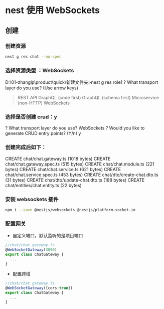 # nest 使用 WebSockets

## 创建

### 创建资源

```bash
nest g res chat --no-spec
```

### 选择资源类型 ：WebSockets

D:\01-zhanglp\product\quick\新建文件夹>nest g res role1
? What transport layer do you use? (Use arrow keys)

> REST API
> GraphQL (code first)
> GraphQL (schema first)
> Microservice (non-HTTP)
> WebSockets

### 选择是否创建 crud：y

? What transport layer do you use? WebSockets
? Would you like to generate CRUD entry points? (Y/n) y

### 创建完成后如下：

CREATE chat/chat.gateway.ts (1018 bytes)
CREATE chat/chat.gateway.spec.ts (515 bytes)
CREATE chat/chat.module.ts (221 bytes)
CREATE chat/chat.service.ts (621 bytes)
CREATE chat/chat.service.spec.ts (453 bytes)
CREATE chat/dto/create-chat.dto.ts (31 bytes)
CREATE chat/dto/update-chat.dto.ts (188 bytes)
CREATE chat/entities/chat.entity.ts (22 bytes)

### 安装 websockets 插件

```bash
npm i --save @nestjs/websockets @nestjs/platform-socket.io
```

### 配置网关

- 自定义端口，默认监听的是项目端口

```ts
//chat/chat.gateway.ts
@WebSocketGateway(3000)
export class ChatGateway {
  ...
}
```

- 配置跨域

```ts
//chat/chat.gateway.ts
@WebSocketGateway({cors:true})
export class ChatGateway {
  ...
}
```
